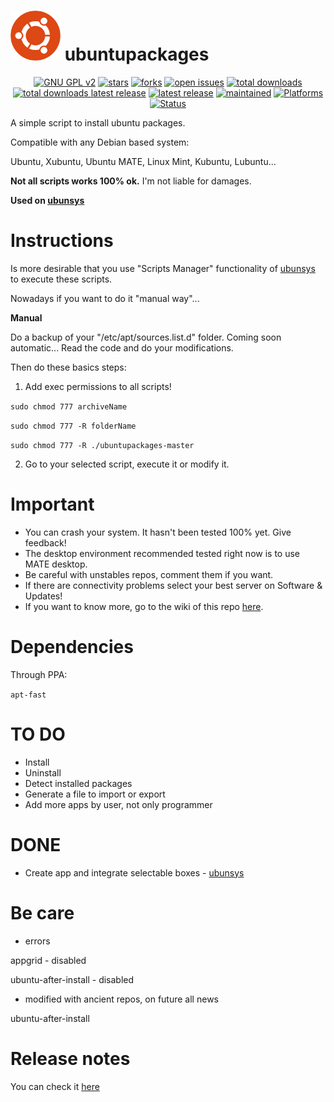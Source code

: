 <img src="https://raw.githubusercontent.com/adgellida/ubuntupackages/master/logo.png" width="80"> ubuntupackages
=============================================

<p align="center">
    <a href="https://www.gnu.org/licenses/gpl-2.0.en.html" target="_blank"><img src="https://img.shields.io/badge/license-GPLv2-blue.svg" alt="GNU GPL v2"></a>
    <a href="https://github.com/adgellida/ubuntupackages/stargazers" target="_blank"><img src="https://img.shields.io/github/stars/adgellida/ubuntupackages.svg" alt="stars"></a>
    <a href="https://github.com/adgellida/ubuntupackages/network" target="_blank"><img src="https://img.shields.io/github/forks/adgellida/ubuntupackages.svg" alt="forks"></a>
    <a href="https://github.com/adgellida/ubuntupackages/issues?q=is%3Aopen" target="_blank"><img src="https://img.shields.io/github/issues/adgellida/ubuntupackages.svg" alt="open issues"></a>
    <a href="https://github.com/adgellida/ubuntupackages/releases/latest" target="_blank"><img src="https://img.shields.io/github/downloads/adgellida/ubuntupackages/total.svg" alt="total downloads"></a>
    <a href="https://github.com/adgellida/ubuntupackages/releases/latest" target="_blank"><img src="https://img.shields.io/github/downloads/adgellida/ubuntupackages/v2017.09.09/total.svg" alt="total downloads latest release"></a>
    <a href="https://github.com/adgellida/ubuntupackages/releases/latest" target="_blank"><img src="https://img.shields.io/badge/latest release-no releases-blue.svg" alt="latest release"></a>
    <a href="https://github.com/adgellida/ubuntupackages/commits/master" target="_blank"><img src="https://img.shields.io/maintenance/yes/2017.svg" alt="maintained"></a>
    <a href="https://github.com/adgellida/ubuntupackages/releases"><img src="https://img.shields.io/badge/platform-Linux-lightgrey.svg" alt="Platforms"></a>
    <a href="https://github.com/adgellida/ubuntupackages/releases"><img src="https://img.shields.io/badge/status-alpha-orange.svg" alt="Status"></a>
</p>

A simple script to install ubuntu packages.

Compatible with any Debian based system:

Ubuntu, Xubuntu, Ubuntu MATE, Linux Mint, Kubuntu, Lubuntu...

**Not all scripts works 100% ok.** I'm not liable for damages.

**Used on [ubunsys](https://github.com/adgellida/ubunsys)**

Instructions
=============================================

Is more desirable that you use "Scripts Manager" functionality of [ubunsys](https://github.com/adgellida/ubunsys) to execute these scripts.

Nowadays if you want to do it "manual way"...

**Manual**

Do a backup of your "/etc/apt/sources.list.d" folder. Coming soon automatic...
Read the code and do your modifications.

Then do these basics steps:

1. Add exec permissions to all scripts!

`sudo chmod 777 archiveName`

`sudo chmod 777 -R folderName`

`sudo chmod 777 -R ./ubuntupackages-master`

2. Go to your selected script, execute it or modify it.

Important
=============================================

* You can crash your system. It hasn't been tested 100% yet. Give feedback!
* The desktop environment recommended tested right now is to use MATE desktop.
* Be careful with unstables repos, comment them if you want.
* If there are connectivity problems select your best server on Software & Updates!
* If you want to know more, go to the wiki of this repo [here](https://github.com/adgellida/ubuntupackages/wiki).

Dependencies
=============================================

Through PPA:

`apt-fast`

TO DO
=============================================

* Install
* Uninstall
* Detect installed packages
* Generate a file to import or export
* Add more apps by user, not only programmer

DONE
=============================================

* Create app and integrate selectable boxes - [ubunsys](https://github.com/adgellida/ubunsys)

Be care
=============================================

* errors

appgrid - disabled

ubuntu-after-install - disabled

* modified with ancient repos, on future all news

ubuntu-after-install

Release notes
=============================================

You can check it [here](https://github.com/adgellida/ubuntupackages/releases)

